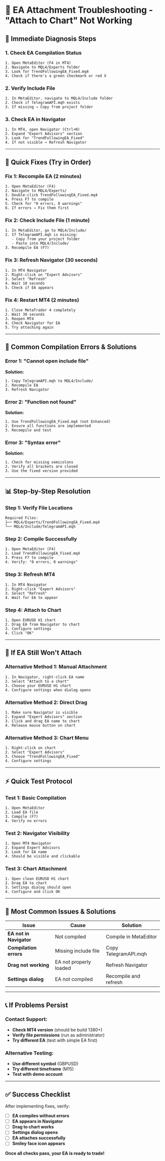 # 🔧 EA Attachment Troubleshooting - "Attach to Chart" Not Working

## 🚨 **Immediate Diagnosis Steps**

### **1. Check EA Compilation Status**
```
1. Open MetaEditor (F4 in MT4)
2. Navigate to MQL4/Experts folder
3. Look for TrendFollowingEA_Fixed.mq4
4. Check if there's a green checkmark or red X
```

### **2. Verify Include File**
```
1. In MetaEditor, navigate to MQL4/Include folder
2. Check if TelegramAPI.mqh exists
3. If missing → Copy from project folder
```

### **3. Check EA in Navigator**
```
1. In MT4, open Navigator (Ctrl+N)
2. Expand "Expert Advisors" section
3. Look for "TrendFollowingEA_Fixed"
4. If not visible → Refresh Navigator
```

---

## 🔧 **Quick Fixes (Try in Order)**

### **Fix 1: Recompile EA (2 minutes)**
```
1. Open MetaEditor (F4)
2. Navigate to MQL4/Experts/
3. Double-click TrendFollowingEA_Fixed.mq4
4. Press F7 to compile
5. Check for "0 errors, 0 warnings"
6. If errors → Fix them first
```

### **Fix 2: Check Include File (1 minute)**
```
1. In MetaEditor, go to MQL4/Include/
2. If TelegramAPI.mqh is missing:
   - Copy from your project folder
   - Paste into MQL4/Include/
3. Recompile EA (F7)
```

### **Fix 3: Refresh Navigator (30 seconds)**
```
1. In MT4 Navigator
2. Right-click on "Expert Advisors"
3. Select "Refresh"
4. Wait 10 seconds
5. Check if EA appears
```

### **Fix 4: Restart MT4 (2 minutes)**
```
1. Close MetaTrader 4 completely
2. Wait 30 seconds
3. Reopen MT4
4. Check Navigator for EA
5. Try attaching again
```

---

## 🎯 **Common Compilation Errors & Solutions**

### **Error 1: "Cannot open include file"**
**Solution:**
```
1. Copy TelegramAPI.mqh to MQL4/Include/
2. Recompile EA
3. Refresh Navigator
```

### **Error 2: "Function not found"**
**Solution:**
```
1. Use TrendFollowingEA_Fixed.mq4 (not Enhanced)
2. Ensure all functions are implemented
3. Recompile and test
```

### **Error 3: "Syntax error"**
**Solution:**
```
1. Check for missing semicolons
2. Verify all brackets are closed
3. Use the fixed version provided
```

---

## 📊 **Step-by-Step Resolution**

### **Step 1: Verify File Locations**
```
Required Files:
├── MQL4/Experts/TrendFollowingEA_Fixed.mq4
└── MQL4/Include/TelegramAPI.mqh
```

### **Step 2: Compile Successfully**
```
1. Open MetaEditor (F4)
2. Load TrendFollowingEA_Fixed.mq4
3. Press F7 to compile
4. Verify: "0 errors, 0 warnings"
```

### **Step 3: Refresh MT4**
```
1. In MT4 Navigator
2. Right-click "Expert Advisors"
3. Select "Refresh"
4. Wait for EA to appear
```

### **Step 4: Attach to Chart**
```
1. Open EURUSD H1 chart
2. Drag EA from Navigator to chart
3. Configure settings
4. Click "OK"
```

---

## 🚨 **If EA Still Won't Attach**

### **Alternative Method 1: Manual Attachment**
```
1. In Navigator, right-click EA name
2. Select "Attach to a chart"
3. Choose your EURUSD H1 chart
4. Configure settings when dialog opens
```

### **Alternative Method 2: Direct Drag**
```
1. Make sure Navigator is visible
2. Expand "Expert Advisors" section
3. Click and drag EA name to chart
4. Release mouse button on chart
```

### **Alternative Method 3: Chart Menu**
```
1. Right-click on chart
2. Select "Expert Advisors"
3. Choose "TrendFollowingEA_Fixed"
4. Configure settings
```

---

## ⚡ **Quick Test Protocol**

### **Test 1: Basic Compilation**
```
1. Open MetaEditor
2. Load EA file
3. Compile (F7)
4. Verify no errors
```

### **Test 2: Navigator Visibility**
```
1. Open MT4 Navigator
2. Expand Expert Advisors
3. Look for EA name
4. Should be visible and clickable
```

### **Test 3: Chart Attachment**
```
1. Open clean EURUSD H1 chart
2. Drag EA to chart
3. Settings dialog should open
4. Configure and click OK
```

---

## 🎯 **Most Common Issues & Solutions**

| Issue | Cause | Solution |
|-------|-------|----------|
| **EA not in Navigator** | Not compiled | Compile in MetaEditor |
| **Compilation errors** | Missing include file | Copy TelegramAPI.mqh |
| **Drag not working** | EA not properly loaded | Refresh Navigator |
| **Settings dialog** | EA not compiled | Recompile and refresh |

---

## 📞 **If Problems Persist**

### **Contact Support:**
- **Check MT4 version** (should be build 1380+)
- **Verify file permissions** (run as administrator)
- **Try different EA** (test with simple EA first)

### **Alternative Testing:**
- **Use different symbol** (GBPUSD)
- **Try different timeframe** (M15)
- **Test with demo account**

---

## ✅ **Success Checklist**

After implementing fixes, verify:

- [ ] **EA compiles without errors**
- [ ] **EA appears in Navigator**
- [ ] **Drag to chart works**
- [ ] **Settings dialog opens**
- [ ] **EA attaches successfully**
- [ ] **Smiley face icon appears**

**Once all checks pass, your EA is ready to trade!**
